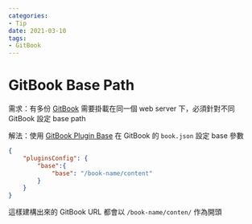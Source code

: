 ```yaml
---
categories:
- Tip
date: 2021-03-10
tags:
- GitBook
---
```


# GitBook Base Path

需求：有多份 [GitBook](https://github.com/GitbookIO/gitbook-cli) 需要掛載在同一個 web server 下，必須針對不同 GitBook 設定 base path

解法：使用 [GitBook Plugin Base](https://github.com/noamyoungerm/gitbook-plugin-base) 在 GitBook 的 ```book.json``` 設定 base 參數

```json
{
    "pluginsConfig": {
        "base":{
            "base": "/book-name/content"
        }
    }
}
```

這樣建構出來的 GitBook URL 都會以 ```/book-name/conten/``` 作為開頭
